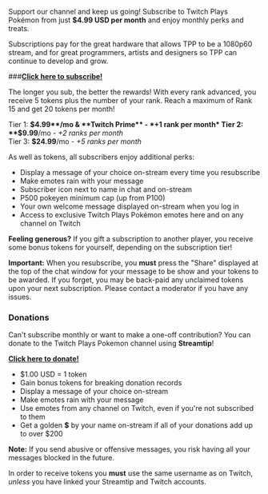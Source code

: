 Support our channel and keep us going!  Subscribe to Twitch Plays Pokémon from just **$4.99 USD per month** and enjoy monthly perks and treats.

Subscriptions pay for the great hardware that allows TPP to be a 1080p60 stream, and for great programmers, artists and designers so TPP can continue to develop and grow.

###[**Click here to subscribe!**](https://secure.twitch.tv/products/twitchplayspokemon)

The longer you sub, the better the rewards!  With every rank advanced, you receive 5 tokens plus the number of your rank.  Reach a maximum of Rank 15 and get 20 tokens per month!

Tier 1: **$4.99**/mo & **Twitch Prime** - *+1 rank per month*  
Tier 2: **$9.99**/mo - *+2 ranks per month*  
Tier 3: **$24.99**/mo - *+5 ranks per month*  

As well as tokens, all subscribers enjoy additional perks:

* Display a message of your choice on-stream every time you resubscribe
* Make emotes rain with your message
* Subscriber icon next to name in chat and on-stream
* P500 pokeyen minimum cap (up from P100)
* Your own welcome message displayed on-stream when you log in
* Access to exclusive Twitch Plays Pokémon emotes here and on any channel on Twitch

**Feeling generous?** If you gift a subscription to another player, you receive some bonus tokens for yourself, depending on the subscription tier!

**Important:**  When you resubscribe, you **must** press the "Share" displayed at the top of the chat window for your message to be show and your tokens to be awarded.  If you forget, you may be back-paid any unclaimed tokens upon your next subscription.  Please contact a moderator if you have any issues.

### Donations

Can't subscribe monthly or want to make a one-off contribution?  You can donate to the Twitch Plays Pokemon channel using **Streamtip**! 

[**Click here to donate!**](https://streamtip.com/t/twitchplayspokemon)


* $1.00 USD = 1 token
* Gain bonus tokens for breaking donation records
* Display a message of your choice on-stream
* Make emotes rain with your message
* Use emotes from any channel on Twitch, even if you're not subscribed to them
* Get a golden **$** by your name on-stream if all of your donations add up to over $200

**Note:** If you send abusive or offensive messages, you risk having all your messages blocked in the future.

In order to receive tokens you **must** use the same username as on Twitch, *unless* you have linked your Streamtip and Twitch accounts.